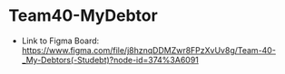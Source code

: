 # Team40-MyDebtor

- Link to Figma Board: https://www.figma.com/file/j8hznqDDMZwr8FPzXvUv8g/Team-40-_My-Debtors(-Studebt)?node-id=374%3A6091
